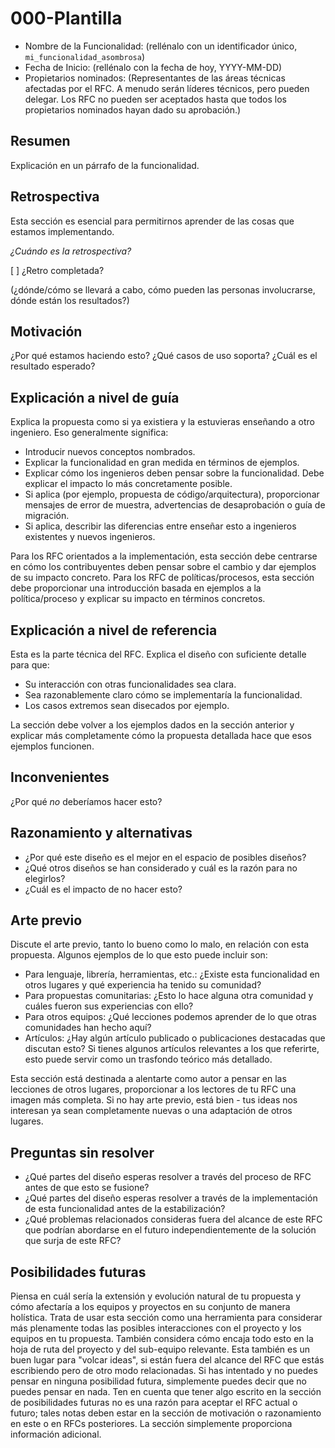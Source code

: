 # 000-Plantilla

- Nombre de la Funcionalidad: (rellénalo con un identificador único, `mi_funcionalidad_asombrosa`)
- Fecha de Inicio: (rellénalo con la fecha de hoy, YYYY-MM-DD)
- Propietarios nominados: (Representantes de las áreas técnicas afectadas por el RFC. A menudo serán líderes técnicos, pero pueden delegar. Los RFC no pueden ser aceptados hasta que todos los propietarios nominados hayan dado su aprobación.)

## Resumen

Explicación en un párrafo de la funcionalidad.

## Retrospectiva

Esta sección es esencial para permitirnos aprender de las cosas que estamos implementando.

_¿Cuándo es la retrospectiva?_

[ ] ¿Retro completada?

(¿dónde/cómo se llevará a cabo, cómo pueden las personas involucrarse, dónde están los resultados?)

## Motivación

¿Por qué estamos haciendo esto? ¿Qué casos de uso soporta? ¿Cuál es el resultado esperado?

## Explicación a nivel de guía

Explica la propuesta como si ya existiera y la estuvieras enseñando a otro ingeniero. Eso generalmente significa:

- Introducir nuevos conceptos nombrados.
- Explicar la funcionalidad en gran medida en términos de ejemplos.
- Explicar cómo los ingenieros deben pensar sobre la funcionalidad. Debe explicar el impacto lo más concretamente posible.
- Si aplica (por ejemplo, propuesta de código/arquitectura), proporcionar mensajes de error de muestra, advertencias de desaprobación o guía de migración.
- Si aplica, describir las diferencias entre enseñar esto a ingenieros existentes y nuevos ingenieros.

Para los RFC orientados a la implementación, esta sección debe centrarse en cómo los contribuyentes deben pensar sobre el cambio y dar ejemplos de su impacto concreto. Para los RFC de políticas/procesos, esta sección debe proporcionar una introducción basada en ejemplos a la política/proceso y explicar su impacto en términos concretos.

## Explicación a nivel de referencia

Esta es la parte técnica del RFC. Explica el diseño con suficiente detalle para que:

- Su interacción con otras funcionalidades sea clara.
- Sea razonablemente claro cómo se implementaría la funcionalidad.
- Los casos extremos sean disecados por ejemplo.

La sección debe volver a los ejemplos dados en la sección anterior y explicar más completamente cómo la propuesta detallada hace que esos ejemplos funcionen.

## Inconvenientes

¿Por qué _no_ deberíamos hacer esto?

## Razonamiento y alternativas

- ¿Por qué este diseño es el mejor en el espacio de posibles diseños?
- ¿Qué otros diseños se han considerado y cuál es la razón para no elegirlos?
- ¿Cuál es el impacto de no hacer esto?

## Arte previo

Discute el arte previo, tanto lo bueno como lo malo, en relación con esta propuesta.
Algunos ejemplos de lo que esto puede incluir son:

- Para lenguaje, librería, herramientas, etc.: ¿Existe esta funcionalidad en otros lugares y qué experiencia ha tenido su comunidad?
- Para propuestas comunitarias: ¿Esto lo hace alguna otra comunidad y cuáles fueron sus experiencias con ello?
- Para otros equipos: ¿Qué lecciones podemos aprender de lo que otras comunidades han hecho aquí?
- Artículos: ¿Hay algún artículo publicado o publicaciones destacadas que discutan esto? Si tienes algunos artículos relevantes a los que referirte, esto puede servir como un trasfondo teórico más detallado.

Esta sección está destinada a alentarte como autor a pensar en las lecciones de otros lugares, proporcionar a los lectores de tu RFC una imagen más completa.
Si no hay arte previo, está bien - tus ideas nos interesan ya sean completamente nuevas o una adaptación de otros lugares.

## Preguntas sin resolver

- ¿Qué partes del diseño esperas resolver a través del proceso de RFC antes de que esto se fusione?
- ¿Qué partes del diseño esperas resolver a través de la implementación de esta funcionalidad antes de la estabilización?
- ¿Qué problemas relacionados consideras fuera del alcance de este RFC que podrían abordarse en el futuro independientemente de la solución que surja de este RFC?

## Posibilidades futuras

Piensa en cuál sería la extensión y evolución natural de tu propuesta y cómo afectaría a los equipos y proyectos en su conjunto de manera holística. Trata de usar esta sección como una herramienta para considerar más plenamente todas las posibles interacciones con el proyecto y los equipos en tu propuesta.
También considera cómo encaja todo esto en la hoja de ruta del proyecto y del sub-equipo relevante.
Esta también es un buen lugar para "volcar ideas", si están fuera del alcance del RFC que estás escribiendo pero de otro modo relacionadas.
Si has intentado y no puedes pensar en ninguna posibilidad futura, simplemente puedes decir que no puedes pensar en nada.
Ten en cuenta que tener algo escrito en la sección de posibilidades futuras no es una razón para aceptar el RFC actual o futuro; tales notas deben estar en la sección de motivación o razonamiento en este o en RFCs posteriores.
La sección simplemente proporciona información adicional.
